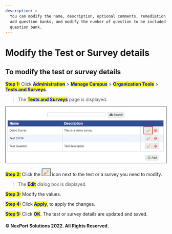 ```yaml
---
description: >-
  You can modify the name, description, optional comments, remediation feedback,
  add question banks, and modify the number of question to be included from a
  question bank.
---
```


# Modify the Test or Survey details

## **To modify the test or survey details**

<mark style="color:blue;">**Step 1:**</mark> Click <mark style="color:blue;">**Administration**</mark> > <mark style="color:blue;">**Manage Campus**</mark> > <mark style="color:blue;">**Organization Tools**</mark> <mark style="color:blue;"></mark><mark style="color:blue;"></mark> > <mark style="color:blue;">**Tests and Surveys**</mark>.

> The <mark style="color:blue;">**Tests and Surveys**</mark> page is displayed.

![](/.gitbook/assets/TestandSurvey_Edit_550x193.png)

<mark style="color:blue;">**Step 2:**</mark> Click the ![](/.gitbook/assets/Edit.png) icon next to the test or a survey you need to modify.

> The <mark style="color:blue;">**Edit**</mark> dialog box is displayed.

<mark style="color:blue;">**Step 3:**</mark>  Modify the values.

<mark style="color:blue;">**Step 4:**</mark> Click <mark style="color:blue;"></mark> <mark style="color:blue;"></mark><mark style="color:blue;">**Apply**</mark>, to apply the changes.

<mark style="color:blue;">**Step 5:**</mark>  Click <mark style="color:blue;">**OK**</mark>.  The test or survey details are updated and saved.

#### © NexPort Solutions 2022. All Rights Reserved.
